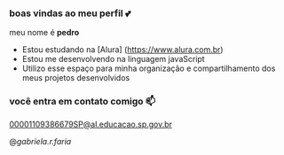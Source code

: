 ### boas vindas ao meu perfil 💕

meu nome é **pedro**

- Estou estudando na [Alura] (https://www.alura.com.br)
- Estou me desenvolvendo na linguagem javaScript
- Utilizo esse espaço para minha organização e compartilhamento dos meus projetos desenvolvidos

### você entra em contato comigo 📫

00001109386679SP@al.educacao.sp.gov.br

@_gabriela.r.faria_

